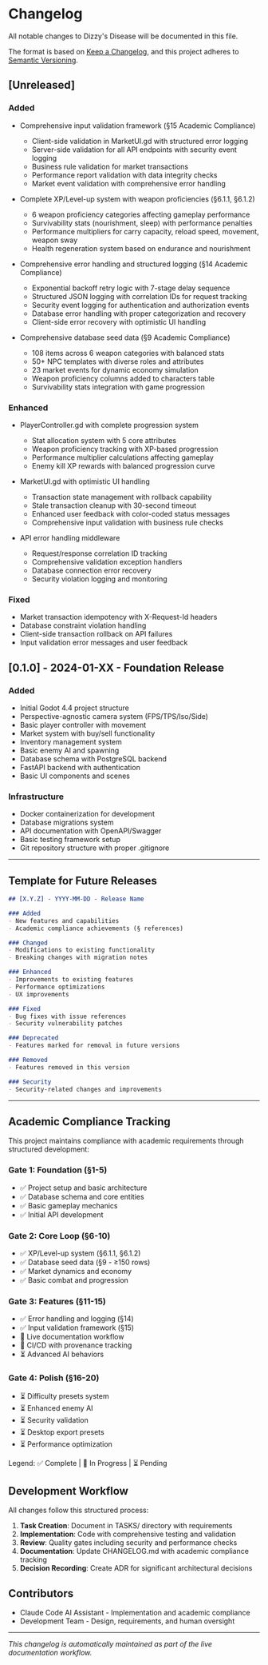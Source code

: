 # Changelog

All notable changes to Dizzy's Disease will be documented in this file.

The format is based on [Keep a Changelog](https://keepachangelog.com/en/1.0.0/),
and this project adheres to [Semantic Versioning](https://semver.org/spec/v2.0.0.html).

## [Unreleased]

### Added
- Comprehensive input validation framework (§15 Academic Compliance)
  - Client-side validation in MarketUI.gd with structured error logging
  - Server-side validation for all API endpoints with security event logging
  - Business rule validation for market transactions
  - Performance report validation with data integrity checks
  - Market event validation with comprehensive error handling

- Complete XP/Level-up system with weapon proficiencies (§6.1.1, §6.1.2)
  - 6 weapon proficiency categories affecting gameplay performance
  - Survivability stats (nourishment, sleep) with performance penalties
  - Performance multipliers for carry capacity, reload speed, movement, weapon sway
  - Health regeneration system based on endurance and nourishment

- Comprehensive error handling and structured logging (§14 Academic Compliance)
  - Exponential backoff retry logic with 7-stage delay sequence
  - Structured JSON logging with correlation IDs for request tracking
  - Security event logging for authentication and authorization events
  - Database error handling with proper categorization and recovery
  - Client-side error recovery with optimistic UI handling

- Comprehensive database seed data (§9 Academic Compliance)
  - 108 items across 6 weapon categories with balanced stats
  - 50+ NPC templates with diverse roles and attributes
  - 23 market events for dynamic economy simulation
  - Weapon proficiency columns added to characters table
  - Survivability stats integration with game progression

### Enhanced
- PlayerController.gd with complete progression system
  - Stat allocation system with 5 core attributes
  - Weapon proficiency tracking with XP-based progression
  - Performance multiplier calculations affecting gameplay
  - Enemy kill XP rewards with balanced progression curve

- MarketUI.gd with optimistic UI handling
  - Transaction state management with rollback capability
  - Stale transaction cleanup with 30-second timeout
  - Enhanced user feedback with color-coded status messages
  - Comprehensive input validation with business rule checks

- API error handling middleware
  - Request/response correlation ID tracking
  - Comprehensive validation exception handlers
  - Database connection error recovery
  - Security violation logging and monitoring

### Fixed
- Market transaction idempotency with X-Request-Id headers
- Database constraint violation handling
- Client-side transaction rollback on API failures
- Input validation error messages and user feedback

## [0.1.0] - 2024-01-XX - Foundation Release

### Added
- Initial Godot 4.4 project structure
- Perspective-agnostic camera system (FPS/TPS/Iso/Side)
- Basic player controller with movement
- Market system with buy/sell functionality
- Inventory management system
- Basic enemy AI and spawning
- Database schema with PostgreSQL backend
- FastAPI backend with authentication
- Basic UI components and scenes

### Infrastructure
- Docker containerization for development
- Database migrations system
- API documentation with OpenAPI/Swagger
- Basic testing framework setup
- Git repository structure with proper .gitignore

---

## Template for Future Releases

```markdown
## [X.Y.Z] - YYYY-MM-DD - Release Name

### Added
- New features and capabilities
- Academic compliance achievements (§ references)

### Changed
- Modifications to existing functionality
- Breaking changes with migration notes

### Enhanced
- Improvements to existing features
- Performance optimizations
- UX improvements

### Fixed
- Bug fixes with issue references
- Security vulnerability patches

### Deprecated
- Features marked for removal in future versions

### Removed
- Features removed in this version

### Security
- Security-related changes and improvements
```

---

## Academic Compliance Tracking

This project maintains compliance with academic requirements through structured development:

### Gate 1: Foundation (§1-5)
- ✅ Project setup and basic architecture
- ✅ Database schema and core entities
- ✅ Basic gameplay mechanics
- ✅ Initial API development

### Gate 2: Core Loop (§6-10)
- ✅ XP/Level-up system (§6.1.1, §6.1.2)
- ✅ Database seed data (§9 - ≥150 rows)
- ✅ Market dynamics and economy
- ✅ Basic combat and progression

### Gate 3: Features (§11-15)
- ✅ Error handling and logging (§14)
- ✅ Input validation framework (§15)
- 🚧 Live documentation workflow
- 🚧 CI/CD with provenance tracking
- ⏳ Advanced AI behaviors

### Gate 4: Polish (§16-20)
- ⏳ Difficulty presets system
- ⏳ Enhanced enemy AI
- ⏳ Security validation
- ⏳ Desktop export presets
- ⏳ Performance optimization

Legend: ✅ Complete | 🚧 In Progress | ⏳ Pending

## Development Workflow

All changes follow this structured process:

1. **Task Creation**: Document in TASKS/ directory with requirements
2. **Implementation**: Code with comprehensive testing and validation
3. **Review**: Quality gates including security and performance checks
4. **Documentation**: Update CHANGELOG.md with academic compliance tracking
5. **Decision Recording**: Create ADR for significant architectural decisions

## Contributors

- Claude Code AI Assistant - Implementation and academic compliance
- Development Team - Design, requirements, and human oversight

---

*This changelog is automatically maintained as part of the live documentation workflow.*
